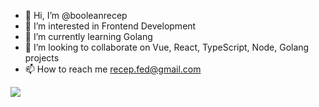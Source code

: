 - 👋 Hi, I’m @booleanrecep
- 👀 I’m interested in Frontend Development
- 🌱 I’m currently learning Golang
- 💞️ I’m looking to collaborate on Vue, React, TypeScript, Node, Golang projects
- 📫 How to reach me recep.fed@gmail.com

![](https://github-readme-stats.vercel.app/api?username=booleanrecep&show_icons=true&include_all_commits=true)
<!---
booleanrecep/booleanrecep is a ✨ special ✨ repository because its `README.md` (this file) appears on your GitHub profile.
You can click the Preview link to take a look at your changes.
--->
